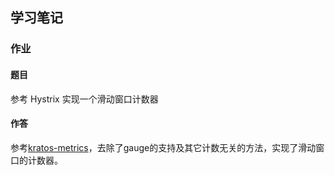 ## 学习笔记
### 作业
#### 题目
参考 Hystrix 实现一个滑动窗口计数器

#### 作答
参考[kratos-metrics](https://github.com/go-kratos/kratos/tree/3cc8d9412681de1e1a1d99629c08c0115ed768e5/pkg/stat/metric)，去除了gauge的支持及其它计数无关的方法，实现了滑动窗口的计数器。
